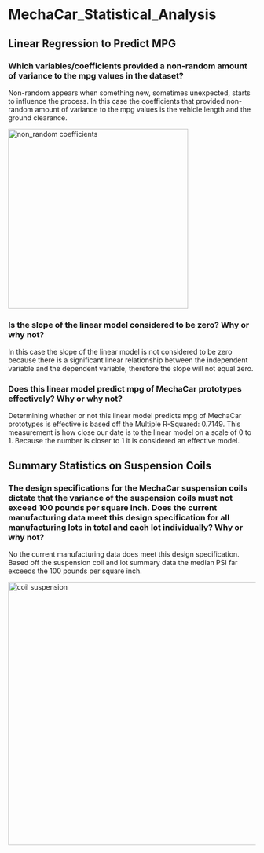 # MechaCar_Statistical_Analysis

## Linear Regression to Predict MPG

### Which variables/coefficients provided a non-random amount of variance to the mpg values in the dataset?
Non-random appears when something new, sometimes unexpected, starts to influence the process.  In this case the coefficients that provided non-random amount of variance to the mpg values is the vehicle length and the ground clearance.

<img width="366" alt="non_random coefficients" src="https://user-images.githubusercontent.com/14171474/228706919-3b949a3b-fe1b-4666-8b23-1821971099d1.png">


### Is the slope of the linear model considered to be zero? Why or why not?
In this case the slope of the linear model is not considered to be zero because there is a significant linear relationship between the independent variable and the dependent variable, therefore the slope will not equal zero. 


### Does this linear model predict mpg of MechaCar prototypes effectively? Why or why not?
Determining whether or not this linear model predicts mpg of MechaCar prototypes is effective is based off the Multiple R-Squared: 0.7149.  This measurement is how close our date is to the linear model on a scale of 0 to 1.  Because the number is closer to 1 it is considered an effective model. 


## Summary Statistics on Suspension Coils

### The design specifications for the MechaCar suspension coils dictate that the variance of the suspension coils must not exceed 100 pounds per square inch. Does the current manufacturing data meet this design specification for all manufacturing lots in total and each lot individually? Why or why not?
No the current manufacturing data does meet this design specification.  Based off the suspension coil and lot summary data the median PSI far exceeds the 100 pounds per square inch.   

<img width="536" alt="coil suspension" src="https://user-images.githubusercontent.com/14171474/228710027-6c14b6f9-26b9-4f1d-a2bb-d5a05ad837c0.png">


